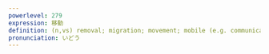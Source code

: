 ```yaml
---
powerlevel: 279
expression: 移動
definition: (n,vs) removal; migration; movement; mobile (e.g. communications); (P)
pronunciation: いどう
---
```

